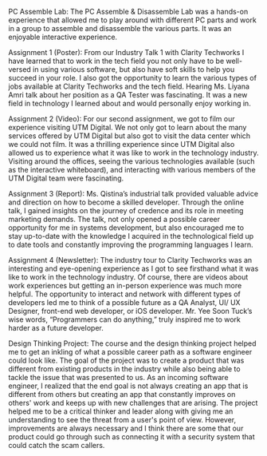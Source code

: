 PC Assemble Lab:
The PC Assemble & Disassemble Lab was a hands-on experience that allowed me to play around with different PC parts
and work in a group to assemble and disassemble the various parts. It was an enjoyable interactive experience. 

Assignment 1 (Poster):
From our Industry Talk 1 with Clarity Techworks I have learned that to work in the tech field you not only have to be well-versed in using 
various software, but also have soft skills to help you succeed in your role. I also got the opportunity to learn the various types of jobs 
available at Clarity Techworks and the tech field. Hearing Ms. Liyana Amri talk about her position as a QA Tester was fascinating. It
was a new field in technology I learned about and would personally enjoy working in. 

Assignment 2 (Video): 
For our second assignment, we got to film our experience visiting UTM Digital. 
We not only got to learn about the many services offered by UTM Digital but also got to visit the data center which we could not film. 
It was a thrilling experience since UTM Digital also allowed us to experience what it was like to work in the technology industry. 
Visiting around the offices, seeing the various technologies available (such as the interactive whiteboard), and interacting with various 
members of the UTM Digital team were fascinating. 

Assignment 3 (Report):
Ms. Qistina’s industrial talk provided valuable advice and direction on how to become a skilled developer. Through the online talk, I gained
insights on the journey of credence and its role in meeting marketing demands. The talk, not only opened a possible career opportunity for
me in systems development, but also encouraged me to stay up-to-date with the knowledge I acquired in the technological field up to
date tools and constantly improving the programming languages I learn.

Assignment 4 (Newsletter):
The industry tour to Clarity Techworks was an interesting and eye-opening experience as I got to see firsthand what it was like to work in 
the technology industry. Of course, there are videos about work experiences but getting an in-person experience was much more helpful. The 
opportunity to interact and network with different types of developers led me to think of a possible future as a QA Analyst, 
UI/ UX Designer, front-end web developer, or iOS developer. Mr. Yee Soon Tuck’s wise words,  “Programmers can do anything,” truly 
inspired me to work harder as a future developer. 

Design Thinking Project: 
The course and the design thinking project helped me to get an inkling of what a possible career path as a software engineer could look like. The goal of the project was to create
a product that was different from existing products in the industry while also being able to tackle the issue that was presented to us. 
As an incoming software engineer, I realized that the end goal is not always creating an app that is different from others but creating an 
app that constantly improves on others' work and keeps up with new challenges that are arising. The project helped me to be a critical 
thinker and leader along with giving me an understanding to see the threat from a user's point of view. However, improvements are always 
necessary and I think there are some that our product could go through such as connecting it with a security system that could catch the scam 
callers.






